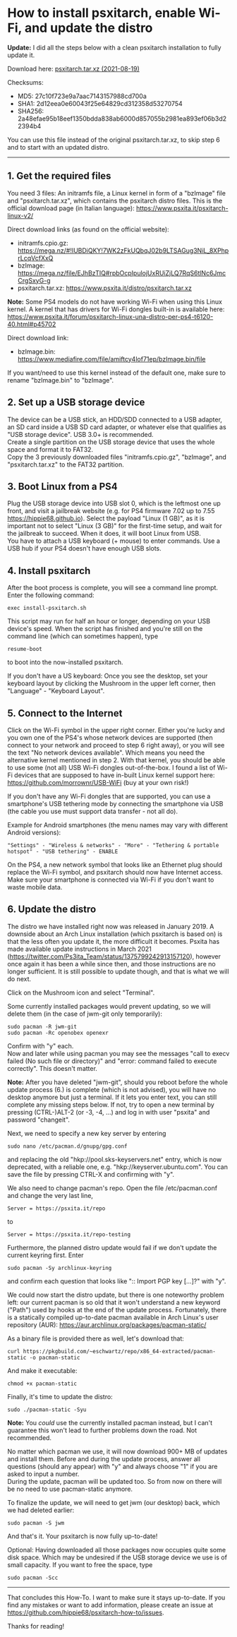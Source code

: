 # How to install psxitarch, enable Wi-Fi, and update the distro

**Update:** I did all the steps below with a clean psxitarch installation to fully update it.

Download here: [psxitarch.tar.xz (2021-08-19)](https://e.pcloud.link/publink/show?code=XZupl0ZoN4NIEGNai85UjOGwyT95SzXRJbk)  

Checksums:
- MD5: 27c10f723e9a7aac7143157988cd700a
- SHA1: 2d12eea0e60043f25e64829cd312358d53270754
- SHA256: 2a48efae95b18eef1350bdda838ab6000d857055b2981ea893ef06b3d22394b4

You can use this file instead of the original psxitarch.tar.xz, to skip step 6 and to start with an updated distro.

___

## 1. Get the required files
You need 3 files: An initramfs file, a Linux kernel in form of a "bzImage" file and "psxitarch.tar.xz", which contains the psxitarch distro files. This is the official download page (in Italian language): https://www.psxita.it/psxitarch-linux-v2/

Direct download links (as found on the official website):
- initramfs.cpio.gz: https://mega.nz/#!IUBDiQKY!7WK2zFkUQbqJ02b9LTSAGug3NiL_8XPhprLcqVcfXxQ
- bzImage: https://mega.nz/file/EJhBzTIQ#rpbOcpIpulojUxRUiZjLQ7RqS6tlNc6JmcCrgSxyG-g
- psxitarch.tar.xz: https://www.psxita.it/distro/psxitarch.tar.xz

**Note:** Some PS4 models do not have working Wi-Fi when using this Linux kernel. A kernel that has drivers for Wi-Fi dongles built-in is available here: https://www.psxita.it/forum/psxitarch-linux-una-distro-per-ps4-t6120-40.html#p45702

Direct download link:
- bzImage.bin: https://www.mediafire.com/file/amiftcy4lof71ep/bzImage.bin/file

If you want/need to use this kernel instead of the default one, make sure to rename "bzImage.bin" to "bzImage".

## 2. Set up a USB storage device
The device can be a USB stick, an HDD/SDD connected to a USB adapter, an SD card inside a USB SD card adapter, or whatever else that qualifies as "USB storage device". USB 3.0+ is recommended.  
Create a single partition on the USB storage device that uses the whole space and format it to FAT32.  
Copy the 3 previously downloaded files "initramfs.cpio.gz", "bzImage", and "psxitarch.tar.xz" to the FAT32 partition.

## 3. Boot Linux from a PS4
Plug the USB storage device into USB slot 0, which is the leftmost one up front, and visit a jailbreak website (e.g. for PS4 firmware 7.02 up to 7.55 https://hippie68.github.io). Select the payload "Linux (1 GB)", as it is important not to select "Linux (3 GB)" for the first-time setup, and wait for the jailbreak to succeed. When it does, it will boot Linux from USB.  
You have to attach a USB keyboard (+ mouse) to enter commands. Use a USB hub if your PS4 doesn't have enough USB slots.

## 4. Install psxitarch
After the boot process is complete, you will see a command line prompt. Enter the following command:

    exec install-psxitarch.sh

This script may run for half an hour or longer, depending on your USB device's speed. When the script has finished and you're still on the command line (which can sometimes happen), type

    resume-boot

to boot into the now-installed psxitarch.

If you don't have a US keyboard: Once you see the desktop, set your keyboard layout by clicking the Mushroom in the upper left corner, then "Language" - "Keyboard Layout".

## 5. Connect to the Internet
Click on the Wi-Fi symbol in the upper right corner. Either you're lucky and you own one of the PS4's whose network devices are supported (then connect to your network and proceed to step 6 right away), or you will see the text "No network devices available". Which means you need the alternative kernel mentioned in step 2. With that kernel, you should be able to use some (not all) USB Wi-Fi dongles out-of-the-box. I found a list of Wi-Fi devices that are supposed to have in-built Linux kernel support here: https://github.com/morrownr/USB-WiFi (buy at your own risk!)

If you don't have any Wi-Fi dongles that are supported, you can use a smartphone's USB tethering mode by connecting the smartphone via USB (the cable you use must support data transfer - not all do).

Example for Android smartphones (the menu names may vary with different Android versions):

    "Settings" - "Wireless & networks" - "More" - "Tethering & portable hotspot" - "USB tethering" - ENABLE

On the PS4, a new network symbol that looks like an Ethernet plug should replace the Wi-Fi symbol, and psxitarch should now have Internet access. Make sure your smartphone is connected via Wi-Fi if you don't want to waste mobile data.

## 6. Update the distro
The distro we have installed right now was released in January 2019. A downside about an Arch Linux installation (which psxitarch is based on) is that the less often you update it, the more difficult it becomes. Psxita has made available update instructions in March 2021 (https://twitter.com/Ps3ita_Team/status/1375799242913157120), however once again it has been a while since then, and those instructions are no longer sufficient. It is still possible to update though, and that is what we will do next.

Click on the Mushroom icon and select "Terminal".

Some currently installed packages would prevent updating, so we will delete them (in the case of jwm-git only temporarily):

    sudo pacman -R jwm-git
    sudo pacman -Rc openobex openexr

Confirm with "y" each.  
Now and later while using pacman you may see the messages "call to execv failed (No such file or directory)" and "error: command failed to execute correctly". This doesn't matter.

**Note:** After you have deleted "jwm-git", should you reboot before the whole update process (6.) is complete (which is not advised), you will have no desktop anymore but just a terminal. If it lets you enter text, you can still complete any missing steps below. If not, try to open a new terminal by pressing (CTRL-)ALT-2 (or -3, -4, ...) and log in with user "psxita" and password "changeit".

Next, we need to specify a new key server by entering

    sudo nano /etc/pacman.d/gnupg/gpg.conf

and replacing the old "hkp://pool.sks-keyservers.net" entry, which is now deprecated, with a reliable one, e.g. "hkp://keyserver.ubuntu.com". You can save the file by pressing CTRL-X and confirming with "y".

We also need to change pacman's repo. Open the file /etc/pacman.conf and change the very last line,

    Server = https://psxita.it/repo

to

    Server = https://psxita.it/repo-testing
    
Furthermore, the planned distro update would fail if we don't update the current keyring first. Enter

    sudo pacman -Sy archlinux-keyring
    
and confirm each question that looks like ":: Import PGP key [...]?" with "y".

We could now start the distro update, but there is one noteworthy problem left: our current pacman is so old that it won't understand a new keyword ("Path") used by hooks at the end of the update process. Fortunately, there is a statically compiled up-to-date pacman available in Arch Linux's user repository (AUR): https://aur.archlinux.org/packages/pacman-static/

As a binary file is provided there as well, let's download that:

    curl https://pkgbuild.com/~eschwartz/repo/x86_64-extracted/pacman-static -o pacman-static

And make it executable:

    chmod +x pacman-static

Finally, it's time to update the distro:

    sudo ./pacman-static -Syu

**Note:** You *could* use the currently installed pacman instead, but I can't guarantee this won't lead to further problems down the road. Not recommended.

No matter which pacman we use, it will now download 900+ MB of updates and install them.
Before and during the update process, answer all questions (should any appear) with "y" and always choose "1" if you are asked to input a number.  
During the update, pacman will be updated too. So from now on there will be no need to use pacman-static anymore.

To finalize the update, we will need to get jwm (our desktop) back, which we had deleted earlier:

    sudo pacman -S jwm

And that's it. Your psxitarch is now fully up-to-date!

Optional: Having downloaded all those packages now occupies quite some disk space. Which may be undesired if the USB storage device we use is of small capacity. If you want to free the space, type

    sudo pacman -Scc

___

That concludes this How-To. I want to make sure it stays up-to-date. If you find any mistakes or want to add information, please create an issue at https://github.com/hippie68/psxitarch-how-to/issues.

Thanks for reading!
